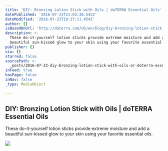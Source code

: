 ```yaml
---
title: 'DIY: Bronzing Lotion Stick with Oils | doTERRA Essential Oils'
datePublished: '2016-07-23T21:03:30.542Z'
dateModified: '2016-07-23T18:27:11.454Z'
author: []
isBasedOnUrl: 'http://doterra.com/US/en/blog/diy-bronzing-lotion-stick'
description: >-
  These do-it-yourself lotion sticks provide extreme moisture and add a
  beautiful sun-kissed glow to your skin using your favorite essential oils.
publisher: {}
via: {}
starred: false
sourcePath: >-
  _posts/2016-07-23-diy-bronzing-lotion-stick-with-oils-or-doterra-essential-oil.md
inFeed: true
hasPage: false
inNav: false
_type: MediaObject

---
```

<article style=""><h1>DIY: Bronzing Lotion Stick with Oils | doTERRA Essential Oils</h1><p>These do-it-yourself lotion sticks provide extreme moisture and add a beautiful sun-kissed glow to your skin using your favorite essential oils.</p><img src="http://doterra.com/medias/8799129174046.jpg?context=bWFzdGVyfHJvb3R8MTI0MjA2fGltYWdlL2pwZWd8aDY5L2hiMS84Nzk2MzE4ODkyMDYyLmpwZ3w5ODFkMmIwMWM2YWU4YmJmMzQwMTQzMzAwMTIyYTBhZjI2YzA1Y2M2NGM0OWNjN2ZjNzEyMTRhYzdkMjQzNjBj" /></article>